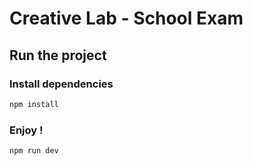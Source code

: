 # Creative Lab - School Exam

## Run the project

### Install dependencies

```bash
npm install
```

### Enjoy !

```bash
npm run dev
```